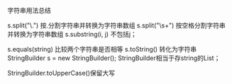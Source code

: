 字符串用法总结

s.split("\\.") 按.分割字符串并转换为字符串数组
s.split("\\s+") 按空格分割字符串并转换为字符串数组
s.substring(i, j) 不包括j；

s.equals(string) 比较两个字符串是否相等
s.toString() 转化为字符串
StringBuilder s = new StringBuilder();    StringBuilder相当于存string的List；

StringBuilder.toUpperCase()保留大写